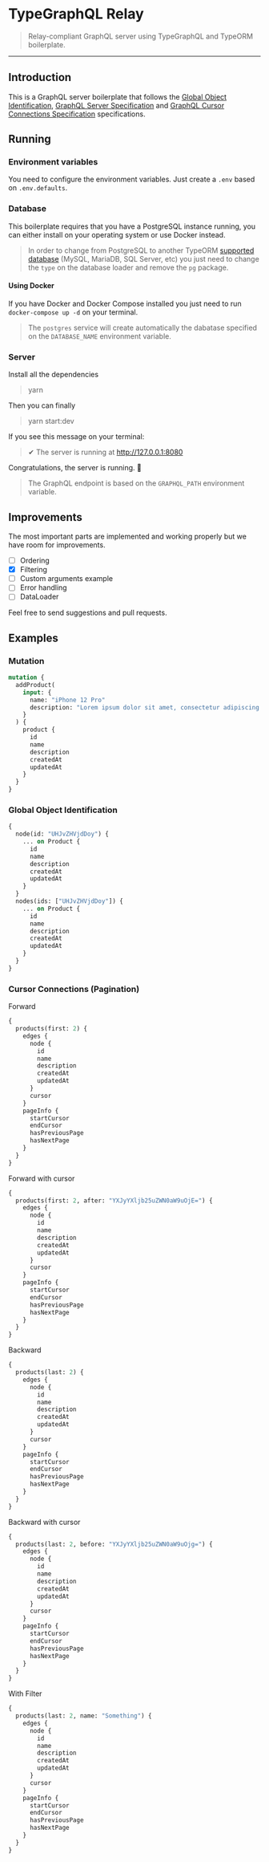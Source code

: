 # TypeGraphQL Relay

> Relay-compliant GraphQL server using TypeGraphQL and TypeORM boilerplate.

---

## Introduction

This is a GraphQL server boilerplate that follows the [Global Object Identification](https://graphql.org/learn/global-object-identification/), [GraphQL Server Specification](https://relay.dev/docs/en/graphql-server-specification.html) and [GraphQL Cursor Connections Specification](https://relay.dev/graphql/connections.htm) specifications.

## Running

### Environment variables

You need to configure the environment variables. Just create a `.env` based on `.env.defaults`.

### Database

This boilerplate requires that you have a PostgreSQL instance running, you can either install on your operating system or use Docker instead.

> In order to change from PostgreSQL to another TypeORM [supported database](https://typeorm.io/#/undefined/installation) (MySQL, MariaDB, SQL Server, etc) you just need to change the `type` on the database loader and remove the `pg` package.

#### Using Docker

If you have Docker and Docker Compose installed you just need to run `docker-compose up -d` on your terminal.

> The `postgres` service will create automatically the dabatase specified on the `DATABASE_NAME` environment variable.

### Server

Install all the dependencies

> yarn

Then you can finally

> yarn start:dev

If you see this message on your terminal:

> ✔ The server is running at <http://127.0.0.1:8080>

Congratulations, the server is running. 🚀

> The GraphQL endpoint is based on the `GRAPHQL_PATH` environment variable.

## Improvements

The most important parts are implemented and working properly but we have room for improvements.

- [ ] Ordering
- [X] Filtering
- [ ] Custom arguments example
- [ ] Error handling
- [ ] DataLoader

Feel free to send suggestions and pull requests.

## Examples

### Mutation

```graphql
mutation {
  addProduct(
    input: {
      name: "iPhone 12 Pro"
      description: "Lorem ipsum dolor sit amet, consectetur adipiscing elit. Morbi sed dui scelerisque, lacinia ipsum vitae, placerat felis."
    }
  ) {
    product {
      id
      name
      description
      createdAt
      updatedAt
    }
  }
}
```

### Global Object Identification

```graphql
{
  node(id: "UHJvZHVjdDoy") {
    ... on Product {
      id
      name
      description
      createdAt
      updatedAt
    }
  }
  nodes(ids: ["UHJvZHVjdDoy"]) {
    ... on Product {
      id
      name
      description
      createdAt
      updatedAt
    }
  }
}
```

### Cursor Connections (Pagination)

Forward

```graphql
{
  products(first: 2) {
    edges {
      node {
        id
        name
        description
        createdAt
        updatedAt
      }
      cursor
    }
    pageInfo {
      startCursor
      endCursor
      hasPreviousPage
      hasNextPage
    }
  }
}
```

Forward with cursor

```graphql
{
  products(first: 2, after: "YXJyYXljb25uZWN0aW9uOjE=") {
    edges {
      node {
        id
        name
        description
        createdAt
        updatedAt
      }
      cursor
    }
    pageInfo {
      startCursor
      endCursor
      hasPreviousPage
      hasNextPage
    }
  }
}
```

Backward

```graphql
{
  products(last: 2) {
    edges {
      node {
        id
        name
        description
        createdAt
        updatedAt
      }
      cursor
    }
    pageInfo {
      startCursor
      endCursor
      hasPreviousPage
      hasNextPage
    }
  }
}
```

Backward with cursor

```graphql
{
  products(last: 2, before: "YXJyYXljb25uZWN0aW9uOjg=") {
    edges {
      node {
        id
        name
        description
        createdAt
        updatedAt
      }
      cursor
    }
    pageInfo {
      startCursor
      endCursor
      hasPreviousPage
      hasNextPage
    }
  }
}
```

With Filter

```graphql
{
  products(last: 2, name: "Something") {
    edges {
      node {
        id
        name
        description
        createdAt
        updatedAt
      }
      cursor
    }
    pageInfo {
      startCursor
      endCursor
      hasPreviousPage
      hasNextPage
    }
  }
}
```